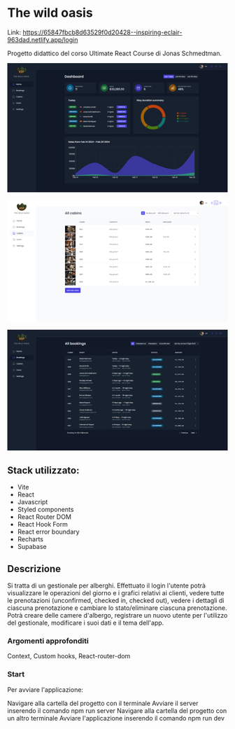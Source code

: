 # The wild oasis

Link: https://65847fbcb8d63529f0d20428--inspiring-eclair-963dad.netlify.app/login

Progetto didattico del corso Ultimate React Course di Jonas Schmedtman.

![Preview](https://github.com/LorenzoLoPresti/images/blob/main/the-wild-oasis/image1.png)

![Preview](https://github.com/LorenzoLoPresti/images/blob/main/the-wild-oasis/image2.png)

![Preview](https://github.com/LorenzoLoPresti/images/blob/main/the-wild-oasis/image3.png)

## Stack utilizzato:

- Vite
- React
- Javascript
- Styled components
- React Router DOM
- React Hook Form
- React error boundary
- Recharts
- Supabase

## Descrizione

Si tratta di un gestionale per alberghi. Effettuato il login l'utente potrà visualizzare le operazioni del giorno e i grafici relativi ai clienti, vedere tutte le prenotazioni (unconfirmed, checked in, checked out), vedere i dettagli di ciascuna prenotazione e cambiare lo stato/eliminare ciascuna prenotazione.
Potrà creare delle camere d'albergo, registrare un nuovo utente per l'utilizzo del gestionale, modificare i suoi dati e il tema dell'app.

### Argomenti approfonditi

Context, Custom hooks, React-router-dom

### Start

Per avviare l'applicazione:

Navigare alla cartella del progetto con il terminale
Avviare il server inserendo il comando npm run server
Navigare alla cartella del progetto con un altro terminale
Avviare l'applicazione inserendo il comando npm run dev
